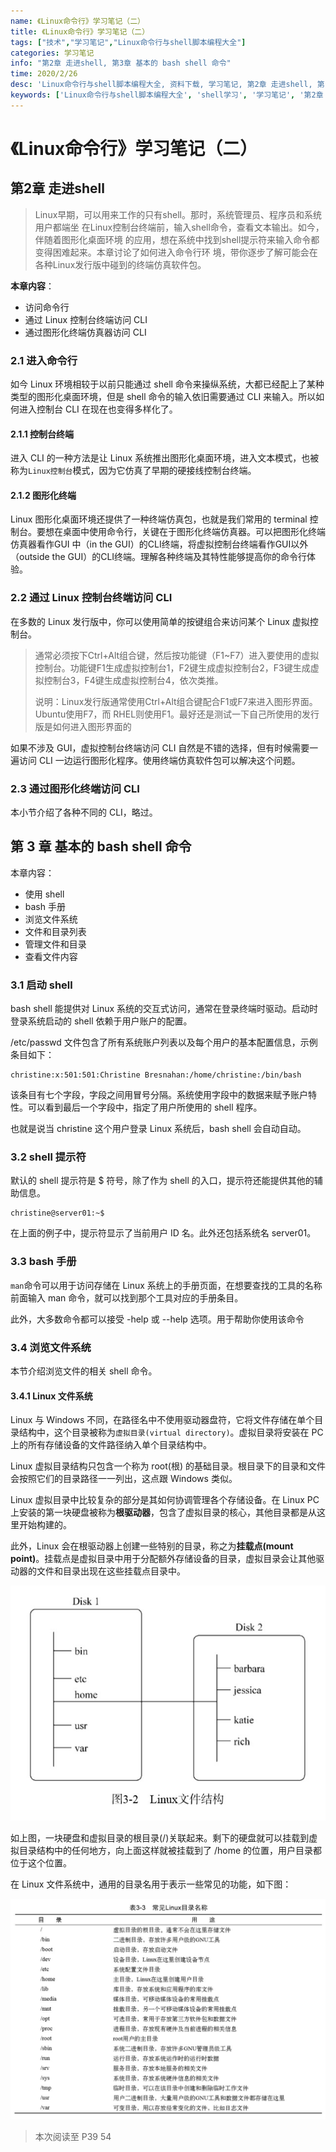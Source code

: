 ```yaml
---
name: 《Linux命令行》学习笔记（二）
title: 《Linux命令行》学习笔记（二）
tags: ["技术","学习笔记","Linux命令行与shell脚本编程大全"]
categories: 学习笔记
info: "第2章 走进shell, 第3章 基本的 bash shell 命令"
time: 2020/2/26
desc: 'Linux命令行与shell脚本编程大全, 资料下载, 学习笔记, 第2章 走进shell, 第 3 章 基本的 bash shell 命令'
keywords: ['Linux命令行与shell脚本编程大全', 'shell学习', '学习笔记', '第2章 走进shell', '第 3 章 基本的 bash shell 命令']
---
```


# 《Linux命令行》学习笔记（二）

## 第2章 走进shell

> Linux早期，可以用来工作的只有shell。那时，系统管理员、程序员和系统用户都端坐 在Linux控制台终端前，输入shell命令，查看文本输出。如今，伴随着图形化桌面环境 的应用，想在系统中找到shell提示符来输入命令都变得困难起来。本章讨论了如何进入命令行环 境，带你逐步了解可能会在各种Linux发行版中碰到的终端仿真软件包。

**本章内容**：

- 访问命令行
- 通过 Linux 控制台终端访问 CLI
- 通过图形化终端仿真器访问 CLI

### 2.1 进入命令行

如今 Linux 环境相较于以前只能通过 shell 命令来操纵系统，大都已经配上了某种类型的图形化桌面环境，但是 shell 命令的输入依旧需要通过 CLI 来输入。所以如何进入控制台 CLI 在现在也变得多样化了。

#### 2.1.1 控制台终端

进入 CLI 的一种方法是让 Linux 系统推出图形化桌面环境，进入文本模式，也被称为`Linux控制台`模式，因为它仿真了早期的硬接线控制台终端。

#### 2.1.2 图形化终端

Linux 图形化桌面环境还提供了一种终端仿真包，也就是我们常用的 terminal 控制台。要想在桌面中使用命令行，关键在于图形化终端仿真器。可以把图形化终端仿真器看作GUI 中（in the GUI）的CLI终端，将虚拟控制台终端看作GUI以外（outside the GUI）的CLI终端。理解各种终端及其特性能够提高你的命令行体验。

### 2.2 通过 Linux 控制台终端访问 CLI

在多数的 Linux 发行版中，你可以使用简单的按键组合来访问某个 Linux 虚拟控制台。

> 通常必须按下Ctrl+Alt组合键，然后按功能键（F1~F7）进入要使用的虚拟控制台。功能键F1生成虚拟控制台1，F2键生成虚拟控制台2，F3键生成虚拟控制台3，F4键生成虚拟控制台4，依次类推。 
>
> 说明：Linux发行版通常使用Ctrl+Alt组合键配合F1或F7来进入图形界面。Ubuntu使用F7，而 RHEL则使用F1。最好还是测试一下自己所使用的发行版是如何进入图形界面的

如果不涉及 GUI，虚拟控制台终端访问 CLI 自然是不错的选择，但有时候需要一遍访问 CLI 一边运行图形化程序。使用终端仿真软件包可以解决这个问题。

### 2.3 通过图形化终端访问 CLI

本小节介绍了各种不同的 CLI，略过。

## 第 3 章 基本的 bash shell 命令

本章内容：

- 使用 shell
- bash 手册
- 浏览文件系统
- 文件和目录列表
- 管理文件和目录
- 查看文件内容

### 3.1 启动 shell

bash shell 能提供对 Linux 系统的交互式访问，通常在登录终端时驱动。启动时登录系统启动的 shell 依赖于用户账户的配置。

/etc/passwd 文件包含了所有系统账户列表以及每个用户的基本配置信息，示例条目如下：

```shell
christine:x:501:501:Christine Bresnahan:/home/christine:/bin/bash
```

该条目有七个字段，字段之间用冒号分隔。系统使用字段中的数据来赋予账户特性。可以看到最后一个字段中，指定了用户所使用的 shell 程序。

也就是说当 christine 这个用户登录 Linux 系统后，bash shell 会自动自动。

### 3.2 shell 提示符

默认的 shell 提示符是 $ 符号，除了作为 shell 的入口，提示符还能提供其他的辅助信息。

```shell
christine@server01:~$ 
```

在上面的例子中，提示符显示了当前用户 ID 名。此外还包括系统名 server01。

### 3.3 bash 手册

`man`命令可以用于访问存储在 Linux 系统上的手册页面，在想要查找的工具的名称前面输入 man 命令，就可以找到那个工具对应的手册条目。

此外，大多数命令都可以接受 -help 或 --help 选项。用于帮助你使用该命令

### 3.4 浏览文件系统

本节介绍浏览文件的相关 shell 命令。

#### 3.4.1 Linux 文件系统

Linux 与 Windows 不同，在路径名中不使用驱动器盘符，它将文件存储在单个目录结构中，这个目录被称为`虚拟目录(virtual directory)`。虚拟目录将安装在 PC 上的所有存储设备的文件路径纳入单个目录结构中。

Linux 虚拟目录结构只包含一个称为 root(根) 的基础目录。根目录下的目录和文件会按照它们的目录路径一一列出，这点跟 Windows 类似。

Linux 虚拟目录中比较复杂的部分是其如何协调管理各个存储设备。在 Linux PC 上安装的第一块硬盘被称为**根驱动器**，包含了虚拟目录的核心，其他目录都是从这里开始构建的。

此外，Linux 会在根驱动器上创建一些特别的目录，称之为**挂载点(mount point)**。挂载点是虚拟目录中用于分配额外存储设备的目录，虚拟目录会让其他驱动器的文件和目录出现在这些挂载点目录中。

![linux3-2.jpg](./images/linux3-2.jpg)

如上图，一块硬盘和虚拟目录的根目录(/)关联起来。剩下的硬盘就可以挂载到虚拟目录结构中的任何地方，向上面这样就被挂载到了 /home 的位置，用户目录都位于这个位置。

在 Linux 文件系统中，通用的目录名用于表示一些常见的功能，如下图：

![linux3-3.jpg](./images/linux3-3.jpg)



>  本次阅读至 P39 54